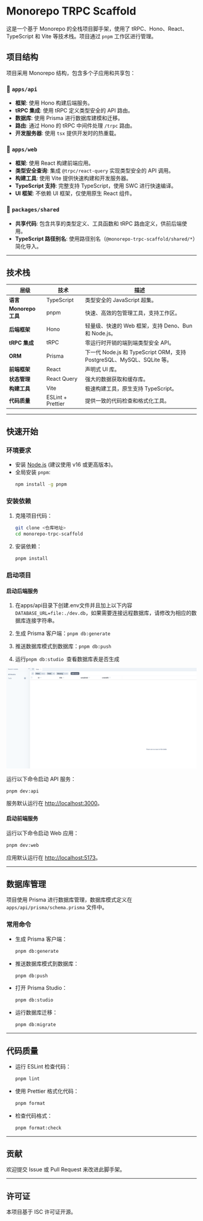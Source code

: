 # Monorepo TRPC Scaffold

这是一个基于 Monorepo 的全栈项目脚手架，使用了 tRPC、Hono、React、TypeScript 和 Vite 等技术栈。项目通过 `pnpm` 工作区进行管理。

## 项目结构

项目采用 Monorepo 结构，包含多个子应用和共享包：

### 📁 `apps/api`

- **框架**: 使用 Hono 构建后端服务。
- **tRPC 集成**: 使用 tRPC 定义类型安全的 API 路由。
- **数据库**: 使用 Prisma 进行数据库建模和迁移。
- **路由**: 通过 Hono 的 tRPC 中间件处理 `/trpc` 路由。
- **开发服务器**: 使用 `tsx` 提供开发时的热重载。

### 📁 `apps/web`

- **框架**: 使用 React 构建前端应用。
- **类型安全查询**: 集成 `@trpc/react-query` 实现类型安全的 API 调用。
- **构建工具**: 使用 Vite 提供快速构建和开发服务器。
- **TypeScript 支持**: 完整支持 TypeScript，使用 SWC 进行快速编译。
- **UI 框架**: 不依赖 UI 框架，仅使用原生 React 组件。

### 📁 `packages/shared`

- **共享代码**: 包含共享的类型定义、工具函数和 tRPC 路由定义，供前后端使用。
- **TypeScript 路径别名**: 使用路径别名（`@monorepo-trpc-scaffold/shared/*`）简化导入。

---

## 技术栈

| 层级              | 技术              | 描述                                                                  |
| ----------------- | ----------------- | --------------------------------------------------------------------- |
| **语言**          | TypeScript        | 类型安全的 JavaScript 超集。                                          |
| **Monorepo 工具** | pnpm              | 快速、高效的包管理工具，支持工作区。                                  |
| **后端框架**      | Hono              | 轻量级、快速的 Web 框架，支持 Deno、Bun 和 Node.js。                  |
| **tRPC 集成**     | tRPC              | 零运行时开销的端到端类型安全 API。                                    |
| **ORM**           | Prisma            | 下一代 Node.js 和 TypeScript ORM，支持 PostgreSQL、MySQL、SQLite 等。 |
| **前端框架**      | React             | 声明式 UI 库。                                                        |
| **状态管理**      | React Query       | 强大的数据获取和缓存库。                                              |
| **构建工具**      | Vite              | 极速构建工具，原生支持 TypeScript。                                   |
| **代码质量**      | ESLint + Prettier | 提供一致的代码检查和格式化工具。                                      |

---

## 快速开始

### 环境要求

- 安装 [Node.js](https://nodejs.org/) (建议使用 v16 或更高版本)。
- 全局安装 `pnpm`:
  ```sh
  npm install -g pnpm
  ```

### 安装依赖

1. 克隆项目代码：

   ```sh
   git clone <仓库地址>
   cd monorepo-trpc-scaffold
   ```

2. 安装依赖：
   ```sh
   pnpm install
   ```

### 启动项目

#### 启动后端服务

1. 在apps/api目录下创建.env文件并且加上以下内容`DATABASE_URL=file:./dev.db`，如果需要连接远程数据库，请修改为相应的数据库连接字符串。

2. 生成 Prisma 客户端：`pnpm db:generate`

3. 推送数据库模式到数据库：`pnpm db:push`

4. 运行`pnpm db:studio `查看数据库表是否生成

![](./docs/Snipaste_2025-06-02_20-02-51.png)

运行以下命令启动 API 服务：

```sh
pnpm dev:api
```

服务默认运行在 [http://localhost:3000](http://localhost:3000)。

#### 启动前端服务

运行以下命令启动 Web 应用：

```sh
pnpm dev:web
```

应用默认运行在 [http://localhost:5173](http://localhost:5173)。

---

## 数据库管理

项目使用 Prisma 进行数据库管理，数据库模式定义在 `apps/api/prisma/schema.prisma` 文件中。

### 常用命令

- 生成 Prisma 客户端：

  ```sh
  pnpm db:generate
  ```

- 推送数据库模式到数据库：

  ```sh
  pnpm db:push
  ```

- 打开 Prisma Studio：

  ```sh
  pnpm db:studio
  ```

- 运行数据库迁移：
  ```sh
  pnpm db:migrate
  ```

---

## 代码质量

- 运行 ESLint 检查代码：

  ```sh
  pnpm lint
  ```

- 使用 Prettier 格式化代码：

  ```sh
  pnpm format
  ```

- 检查代码格式：
  ```sh
  pnpm format:check
  ```

---

## 贡献

欢迎提交 Issue 或 Pull Request 来改进此脚手架。

---

## 许可证

本项目基于 ISC 许可证开源。

